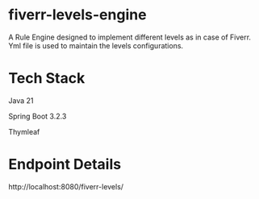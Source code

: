 # fiverr-levels-engine
A Rule Engine designed to implement different levels as in case of Fiverr. Yml file is used to maintain 
the levels configurations.

# Tech Stack
Java 21

Spring Boot 3.2.3

Thymleaf

# Endpoint Details
http://localhost:8080/fiverr-levels/